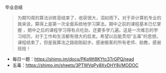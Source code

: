 毕业总结
>为期10周的算法训练营结束了，收获很大，泪如雨下。对于非计算机专业的我来说，算得上是第一次全面系统地学习算法。期中之前的课程基本已忆掌握
> ，期中之后的课程学习得有点吃劲，还要多学几遍。这是一次难忘的学习经历，对于工作和生活都有很大的启发。希望以后能贯彻“五毒”的思想。
> 课程结束了，但是我算法之路刚刚起步。感谢极客的所有老师、助教，感谢班班！

* 每日一题：https://shimo.im/docs/PKpWt8KYtc3TrGPQ/read
* 五毒：https://shimo.im/sheets/3PTWVqPy8XvDHY8j/MODOC

